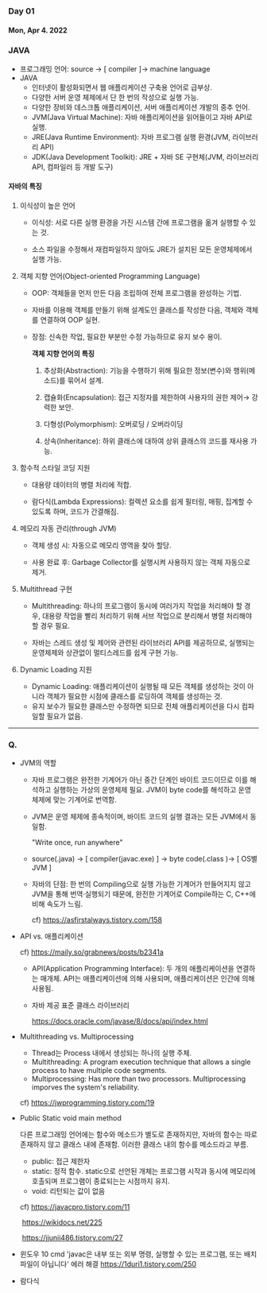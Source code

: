 ### Day 01

#### Mon, Apr 4. 2022



### JAVA

- 프로그래밍 언어: source → [ compiler ]→ machine language
- JAVA
  - 인터넷이 활성화되면서 웹 애플리케이션 구축용 언어로 급부상.
  - 다양한 서버 운영 체제에서 단 한 번의 작성으로 실행 가능.
  - 다양한 장비와 데스크톱 애플리케이션, 서버 애플리케이션 개발의 중추 언어.
  - JVM(Java Virtual Machine): 자바 애플리케이션을 읽어들이고 자바 API로 실행. 
  - JRE(Java Runtime Environment): 자바 프로그램 실행 환경(JVM, 라이브러리 API)
  - JDK(Java Development Toolkit): JRE + 자바 SE 구현체(JVM, 라이브러리 API, 컴파일러 등 개발 도구)



#### 자바의 특징

 1. 이식성이 높은 언어

    - 이식성: 서로 다른 실행 환경을 가진 시스템 간에 프로그램을 옮겨 실행할 수 있는 것.

    - 소스 파일을 수정해서 재컴파일하지 않아도 JRE가 설치된 모든 운영체제에서 실행 가능.

      

 2. 객체 지향 언어(Object-oriented Programming Language)

    - OOP: 객체들을 먼저 만든 다음 조립하여 전체 프로그램을 완성하는 기법.

    - 자바를 이용해 객체를 만들기 위해 설계도인 클래스를 작성한 다음, 객체와 객체를 연결하여 OOP 실현.

    - 장점: 신속한 작업, 필요한 부분만 수정 가능하므로 유지 보수 용이.

      

      **객체 지향 언어의 특징**

      1) 추상화(Abstraction): 기능을 수행하기 위해 필요한 정보(변수)와 행위(메소드)를 묶어서 설계.

      2. 캡슐화(Encapsulation): 접근 지정자를 제한하여 사용자의 권한 제어→ 강력한 보안.

      3. 다형성(Polymorphism): 오버로딩 / 오버라이딩

      4. 상속(Inheritance): 하위 클래스에 대하여 상위 클래스의 코드를 재사용 가능.

         

 3. 함수적 스타일 코딩 지원

    - 대용량 데이터의 병렬 처리에 적합.

    - 람다식(Lambda Expressions): 컬렉션 요소를 쉽게 필터링, 매핑, 집계할 수 있도록 하며, 코드가 간결해짐.
      

 4. 메모리 자동 관리(through JVM)

    - 객체 생성 시: 자동으로 메모리 영역을 찾아 할당.

    - 사용 완료 후: Garbage Collector를 실행시켜 사용하지 않는 객체 자동으로 제거. 



5. Multithread 구현

   - Multithreading: 하나의 프로그램이 동시에 여러가지 작업을 처리해야 할 경우, 대용량 작업을 빨리 처리하기 위해 서브 작업으로 분리해서 병렬 처리해야 할 경우 필요.

   - 자바는 스레드 생성 및 제어와 관련된 라이브러리 API를 제공하므로, 실행되는 운영체제와 상관없이 멀티스레드를 쉽게 구현 가능.

     


6. Dynamic Loading 지원 
   - Dynamic Loading: 애플리케이션이 실행될 때 모든 객체를 생성하는 것이 아니라 객체가 필요한 시점에 클래스를 로딩하여 객체를 생성하는 것.
   - 유지 보수가 필요한 클래스만 수정하면 되므로 전체 애플리케이션을 다시 컴파일할 필요가 없음.

___

### Q.

- JVM의 역할

  - 자바 프로그램은 완전한 기계어가 아닌 중간 단계인 바이트 코드이므로 이를 해석하고 실행하는 가상의 운영체제 필요. JVM이 byte code를 해석하고 운영 체제에 맞는 기계어로 번역함.

  - JVM은 운영 체제에 종속적이며, 바이트 코드의 실행 결과는 모든 JVM에서 동일함.

    "Write once, run anywhere"

  - source(.java) → [ compiler(javac.exe) ] → byte code(.class )→ [ OS별 JVM ]

  - 자바의 단점: 한 번의 Compiling으로 실행 가능한 기계어가 만들어지지 않고 JVM을 통해 번역·실행되기 때문에, 완전한 기계어로 Compile하는 C, C++에 비해 속도가 느림.

    cf) https://asfirstalways.tistory.com/158

    

- API vs. 애플리케이션

  cf) https://maily.so/grabnews/posts/b2341a

  - API(Application Programming Interface): 두 개의 애플리케이션을 연결하는 매개체. API는 애플리케이션에 의해 사용되며, 애플리케이션은 인간에 의해 사용됨.

  - 자바 제공 표준 클래스 라이브러리

    https://docs.oracle.com/javase/8/docs/api/index.html

  

- Multithreading vs. Multiprocessing

  - Thread는 Process 내에서 생성되는 하나의 실행 주체.
  - Multithreading: A program execution technique that allows a single process to have multiple code segments.
  - Multiprocessing: Has more than two processors. Multiprocessing imporves the system's reliability.

  cf) https://jwprogramming.tistory.com/19

  

- Public Static void main method

  다른 프로그래밍 언어에는 함수와 메소드가 별도로 존재하지만, 자바의 함수는 따로 존재하지 않고 클래스 내에 존재함. 이러한 클래스 내의 함수를 메소드라고 부름.

  - public: 접근 제한자
  - static: 정적 함수. static으로 선언된 개체는 프로그램 시작과 동시에 메모리에 호촐되며 프로그램이 종료되는는 시점까지 유지.
  - void: 리턴되는 값이 없음

  cf) https://javacpro.tistory.com/11

  ​	https://wikidocs.net/225

  ​	https://jjunii486.tistory.com/27

  

 - 윈도우 10 cmd 'javac은 내부 또는 외부 명령, 실행할 수 있는 프로그램, 또는 배치 파일이 아닙니다' 에러 해결 https://1duri1.tistory.com/250
 - 람다식
